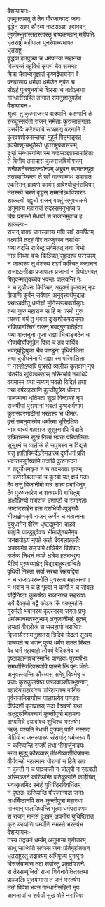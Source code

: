 वैशम्पायनः-  
एवमुक्तास्तु ते तेन पौरजानपदा जनाः  
वृद्धेन राज्ञा कौरव्य नष्टसञ्ज्ञा इवाभवन्  
तूष्णीम्भूतांस्ततस्तांस्तु बाष्पकण्ठान् महीपतिः  
धृतराष्ट्रो महीपालः पुनरेवाभ्यभाषत  
धृतराष्ट्रः-  
वृद्धया हतपुत्र्या च धर्मपत्न्या सहानया  
विलपन्तं बहुविधं कृपणं चैव सत्तमाः  
पित्रा चैवाभ्यनुज्ञातं कृष्णद्वैपायनेन वै  
वनवासाय धर्मज्ञा धर्मजेन नृपेण च  
सोऽहं पुनःपुनर्याचे शिरसा च नतोऽनघाः  
गान्धारीसहितं तन्मात् समनुज्ञातुमर्हथ  
वैशम्पायनः-  
श्रुत्वा तु कुरुराजस्य वाक्यानि करुणानि ते  
रुरुदुस्सर्वतो राजन् समेताः कुरुजाङ्गलाः  
उत्तरीयैः करैश्चापि सञ्छाद्य वदनानि ते  
कुरवश्शोकसन्तप्ता मुहूर्तं पितृमातृवत्  
हृदयैश्शून्यभूतैस्ते धृतराष्ट्रप्रवासजम्  
दुःखं सन्धारयन्ति स्म नष्टसञ्ज्ञास्समाहिताः  
ते विनीय तमायासं कुरुराजवियोगजम्  
शनैश्शनैस्तदाऽन्योन्यम् अब्रुवन् स्वमतान्युत  
ततस्सञ्चिन्त्य ते सर्वे वाक्यान्यथ समासतः  
एकस्मिन् ब्राह्मणे कार्यम् आवेश्योचुर्नराधिपम्  
ततस्स्वे चरणे वृद्धस् सम्मतोऽर्थविशारदः  
शाकल्यो बह्वृचो राजन् वक्तुं समुपचक्रमे  
अनुमान्य महाराजं सदस्समनुभाष्य च  
विप्रः प्रगल्भो मेधावी स राजानमुवाच ह  
शाकल्यः-  
राजन् वाक्यं जनस्यास्य मयि सर्वं समर्पितम्  
वक्ष्यामि तदहं वीर तज्जुषस्व नराधिप  
यथा वदसि राजेन्द्र सर्वमेतत् तथा विभो  
नात्र मिथ्या वचः किञ्चित् सुहृदश्च परस्परम्  
न जात्वस्य तु वंशस्य राज्ञां कश्चित् कदाचन  
राजाऽऽसीद्यः प्रजापालः प्रजानां न प्रियोऽभवत्  
पितृवन्मातृवच्चैव भवन्तः पालयन्ति नः  
न च दुर्योधनः किञ्चिद् अयुक्तं कृतवान् नृपः  
प्रियाणि कुर्वन् सर्वेषाम् अनुवृत्त्यर्थमुद्यतः  
यथाऽब्रवीत्तु धर्माज्ञो मुनिस्सत्यवतीसुतः  
तथा कुरु महाराज स हि नः परमो गुरुः  
त्यक्ता वयं तु भवता दुःखशोकपरायणाः  
भविष्यामश्चिरं राजन् भवद्गुणशतैर्हृताः  
यथा शन्तनुना गुप्ता राज्ञा चित्राङ्गदेन च  
भीष्मवीर्योपगूढेन पित्रा च तव पार्थिव  
भवद्बुद्धियुजा चैव पाण्डुना पृथिवीक्षिता  
तथा दुर्योधनेनापि राज्ञा स्म परिपालिताः  
न नस्सोऽण्वपि पुत्रस्ते व्यलीकं कृतवान् नृप  
पितरीव सुविश्वस्तास् तस्मिन्नपि नराधिपे  
वयमास्म यथा सम्यग् भवतो विदितं तथा  
तथा वर्षसहस्राणि कुन्तीपुत्रेण धीमता  
पाल्यमाना धृतिमता सुखं विन्दामहे नृप  
राजर्षीणां पुराणानां भवतां पुण्यकर्मणाम्  
कुरुसंवरणादीनां भरतस्य च धीमतः  
वृत्तं समनुयात्येष धर्मात्मा भूरिदक्षिणः  
नात्र वाच्यं महाराज सुसूक्ष्ममपि विद्यते  
उषितास्स्म सुखं नित्यं भवता परिपालिताः  
सुसूक्ष्मं च व्यलीकं ते सपुत्रस्य न विद्यते  
यत्तु ज्ञातिविमर्देऽस्मिन्नात्थ दुर्योधनं प्रति  
भवन्तमनुनेष्यामि तत्रापि कुरुनन्दन  
न तद्दुर्योधनकृतं न च तद्भवता कृतम्  
न कर्णसौबलाभ्यां च कुरवो यत् क्षयं गताः  
दैवं तत्तु विजानीमो यन्न शक्यं प्रबाधितुम्  
दैवं पुरुषकारेण न शक्यमपि बाधितुम्  
अक्षौहिण्यो महाराज दशाष्टौ च समागताः  
अष्टादशाहेन हता दशभिर्योधपुङ्गवैः  
भीष्मद्रोणकृपै राजन् कर्णेन च महात्मना  
युयुधानेन वीरेण धृष्टद्युम्नेन चाहवे  
चतुर्भिः पाण्डुपुत्रैश्च भीमार्जुनयमैर्नृप  
जनक्षयोऽयं नृपते कृतो दैवबलात्कृतेैः  
अवश्यमेव सङ्ग्रामे क्षत्रियेण विशेषतः  
कर्तव्यं निधनं काले क्षत्रेण हतबन्धुना  
यैरियं पुरुषव्याघ्रैर् विद्याबाहुबलान्वितैः  
पृथिवी निहता सर्वा सरथा सहयद्विपा  
न च राजाऽपरध्नोति पुत्रस्तव महात्मनाः।  
न भवान् न च ते भृत्या न कर्णो न च सौबलः  
यद्विनिष्टाः कुरुश्रेष्ठ राजानश्च सहस्रशः  
सर्वे दैवकृते यद्वै कोऽत्र किं वक्तुमर्हति  
गुरुर्मतो भवानस्य कृत्स्नस्य जगतः प्रभुः  
धर्मात्मानमतस्तुभ्यम् अनुजानीमहे सुतम्  
लभतां वीरलोकं स ससहायो नराधिपः  
द्विजाग्र्यैस्समनुज्ञातस् त्रिदिवे मोदतां सुखम्  
प्राप्स्यते च भवान् पुण्यं धर्मेण सततं स्थितः  
वेद धर्मं महाबाहो लौक्यं वैदिकमेव च  
दृष्टापदानाश्चास्माभिः पाण्डवाः पुरुषर्षभाः  
समर्थास्त्रिदिवस्यापि पालने किं पुनः क्षितेः  
अनुवत्स्यन्ति कौरव्यस् समेषु विषमेषु च  
प्रजाः कुरुकुलश्रेष्ठ पाण्डवाञ्शीलभूषणान्  
ब्रह्मदेयाग्रहारांश्च पारिहाराश्च पार्थिवः  
पूर्वराजनिसर्गांश्च पालयत्येव पाण्डवः  
दीर्घदर्शी कृतप्रज्ञस् सदा वैश्रवणो यथा  
अक्षुद्रसचिवश्चायं कुन्तीपुत्रो महामनाः  
अप्यमित्रे दयावांश्च शुचिश्च भरतर्षभ  
ऋजुः पश्यति मेधावी पुत्रवत् पाति नस्सदा  
विप्रियं च जनस्यास्य संसर्गाद् धर्मजस्य वै  
न करिष्यन्ति राजर्षे तथा भीमार्जुनादयः  
मन्दा मृदुषु कौरव्यास् तीक्ष्णेष्वाशीविषोपमाः  
वीर्यवन्तो महात्मानः पौराणां च हिते रताः  
न कुन्ती न च पाञ्चाली न चोलूपी न सात्वती  
अस्मिञ्जने करिष्यन्ति प्रतिकूलानि कर्हिचित्  
भवत्कृतमिदं स्नेहं युधिष्ठिरविवर्धितम्  
न पृष्ठतः करिष्यन्ति पौरजानपदा जनाः  
अधर्मिष्ठानपि सतः कुन्तीपुत्रा महारथाः  
मानवान् पालयिष्यन्ति भूत्वा धर्मपरायणाः  
स राजन् मानसं दुःखम् अपनीय युधिष्ठिरात्  
कुरु कार्याणि धर्म्याणि नमस्ते भरतर्षभ  
वैशम्पायनः-  
तस्य तद्वचनं धर्म्यम् अनुमान्य गुणोत्तरम्  
साधु साध्विति सर्वस्स जनः प्रतिगृहीतवान्  
धृतराष्ट्रस्तु तद्वाक्यम् अभिपूज्य पुनःपुनः  
विसर्जयामास तदा सर्वास्तु  प्रकृतीश्शनैः  
स तैस्सम्पूजितो राजा शिवेनावेक्षितस्तथा  
प्राञ्जलिः पूजयामास तं जनं भरतर्षभ  
ततो विवेश भवनं गान्धारीसहितो नृपः  
आगतायां च शर्वर्यां सुखं शेते नराधिपः  
